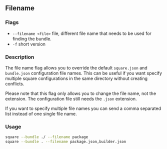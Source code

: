 ## Filename

### Flags

- `--filename <file>` file, different file name that needs to be used for
  finding the bundle.
- `-f` short version

### Description

The file name flag allows you to override the default `square.json` and
`bundle.json` configuration file names. This can be useful if you want specify
multiple square configurations in the same directory without creating conflicts.

Please note that this flag only allows you to change the file name, not the
extension. The configuration file still needs the `.json` extension. 

If you want to specify multiple file names you can send a comma separated list
instead of one single file name.

### Usage

``` bash
square --bundle ./ --filename package
square --bundle . --filename package.json,builder.json
```
